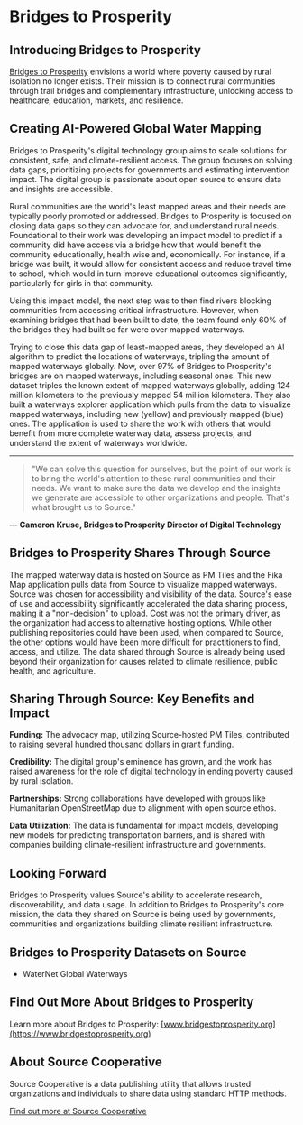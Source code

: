 # Bridges to Prosperity

## Introducing Bridges to Prosperity

[Bridges to Prosperity](https://www.bridgestoprosperity.org) envisions a world where poverty caused by rural isolation no longer exists. Their mission is to connect rural communities through trail bridges and complementary infrastructure, unlocking access to healthcare, education, markets, and resilience.

## Creating AI-Powered Global Water Mapping

Bridges to Prosperity's digital technology group aims to scale solutions for consistent, safe, and climate-resilient access. The group focuses on solving data gaps, prioritizing projects for governments and estimating intervention impact. The digital group is passionate about open source to ensure data and insights are accessible.

Rural communities are the world's least mapped areas and their needs are typically poorly promoted or addressed. Bridges to Prosperity is focused on closing data gaps so they can advocate for, and understand rural needs. Foundational to their work was developing an impact model to predict if a community did have access via a bridge how that would benefit the community educationally, health wise and, economically. For instance, if a bridge was built, it would allow for consistent access and reduce travel time to school, which would in turn improve educational outcomes significantly, particularly for girls in that community.

Using this impact model, the next step was to then find rivers blocking communities from accessing critical infrastructure. However, when examining bridges that had been built to date, the team found only 60% of the bridges they had built so far were over mapped waterways.

Trying to close this data gap of least-mapped areas, they developed an AI algorithm to predict the locations of waterways, tripling the amount of mapped waterways globally. Now, over 97% of Bridges to Prosperity's bridges are on mapped waterways, including seasonal ones. This new dataset triples the known extent of mapped waterways globally, adding 124 million kilometers to the previously mapped 54 million kilometers. They also built a waterways explorer application which pulls from the data to visualize mapped waterways, including new (yellow) and previously mapped (blue) ones. The application is used to share the work with others that would benefit from more complete waterway data, assess projects, and understand the extent of waterways worldwide.

---

> "We can solve this question for ourselves, but the point of our work is to bring the world's attention to these rural communities and their needs. We want to make sure the data we develop and the insights we generate are accessible to other organizations and people. That's what brought us to Source."

&mdash; **Cameron Kruse, Bridges to Prosperity Director of Digital Technology**

## Bridges to Prosperity Shares Through Source

The mapped waterway data is hosted on Source as PM Tiles and the Fika Map application pulls data from Source to visualize mapped waterways. Source was chosen for accessibility and visibility of the data. Source's ease of use and accessibility significantly accelerated the data sharing process, making it a "non-decision" to upload. Cost was not the primary driver, as the organization had access to alternative hosting options. While other publishing repositories could have been used, when compared to Source, the other options would have been more difficult for practitioners to find, access, and utilize. The data shared through Source is already being used beyond their organization for causes related to climate resilience, public health, and agriculture.

## Sharing Through Source: Key Benefits and Impact

**Funding:** The advocacy map, utilizing Source-hosted PM Tiles, contributed to raising several hundred thousand dollars in grant funding.

**Credibility:** The digital group's eminence has grown, and the work has raised awareness for the role of digital technology in ending poverty caused by rural isolation.

**Partnerships:** Strong collaborations have developed with groups like Humanitarian OpenStreetMap due to alignment with open source ethos.

**Data Utilization:** The data is fundamental for impact models, developing new models for predicting transportation barriers, and is shared with companies building climate-resilient infrastructure and governments.

## Looking Forward

Bridges to Prosperity values Source's ability to accelerate research, discoverability, and data usage. In addition to Bridges to Prosperity's core mission, the data they shared on Source is being used by governments, communities and organizations building climate resilient infrastructure.

## Bridges to Prosperity Datasets on Source

- WaterNet Global Waterways

## Find Out More About Bridges to Prosperity

Learn more about Bridges to Prosperity: [www.bridgestoprosperity.org](https://www.bridgestoprosperity.org)

## About Source Cooperative

Source Cooperative is a data publishing utility that allows trusted organizations and individuals to share data using standard HTTP methods.

[Find out more at Source Cooperative](https://source.coop/)